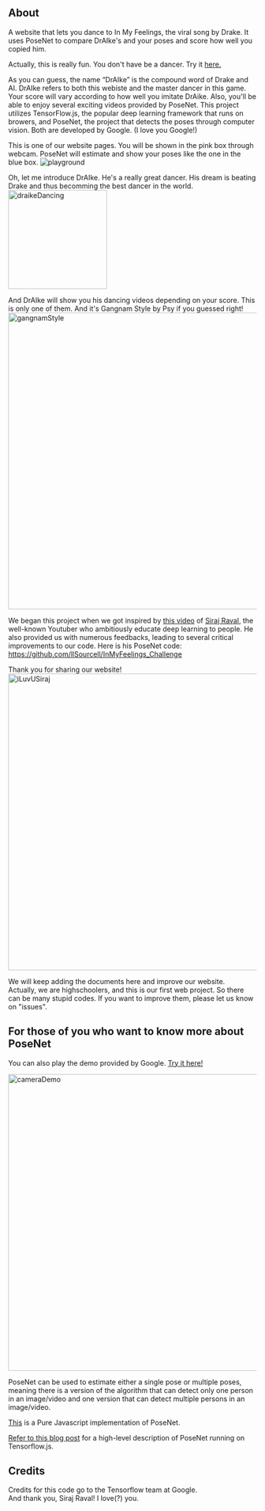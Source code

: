 ## About

A website that lets you dance to In My Feelings, the viral song by Drake. It uses PoseNet to compare DrAIke's and your poses and score how well you copied him. 

Actually, this is really fun. You don't have be a dancer. Try it [here.](https://cryptic-taiga-14703.herokuapp.com/)

As you can guess, the name “DrAIke” is the compound word of Drake and AI. DrAIke refers to both this webiste and the master dancer in this game. Your score will vary according to how well you imitate DrAike. Also, you'll be able to enjoy several exciting videos provided by PoseNet. This project utilizes TensorFlow.js, the popular deep learning framework that runs on browers, and PoseNet, the project that detects the poses through computer vision. Both are developed by Google. (I love you Google!) 

This is one of our website pages. You will be shown in the pink box through webcam. PoseNet will estimate and show your poses  like the one in the blue box.
<img src="https://i.imgur.com/HcvBp1B.jpg" alt="playground"/>

Oh, let me introduce DrAIke. He's a really great dancer. His dream is beating Drake and thus becomming the best dancer in the world.
<img src="https://media.giphy.com/media/1NZ5JH4Inu39bQnsks/giphy.gif" alt="draikeDancing" style="width: 200px;"/>

And DrAIke will show you his dancing videos depending on your score. This is only one of them. And it's Gangnam Style by Psy if you guessed right!
<img src="https://media.giphy.com/media/1hzAJNzt8lzxRTEHGA/giphy.gif" alt="gangnamStyle" style="width: 600px;"/>


We began this project when we got inspired by [this video](https://www.youtube.com/watch?v=prswDGGmYaE) of [Siraj Raval](https://www.youtube.com/channel/UCWN3xxRkmTPmbKwht9FuE5A/featured), the well-known Youtuber who ambitiously educate deep learning to people. He also provided us with numerous feedbacks, leading to several critical improvements to our code. Here is his PoseNet code: https://github.com/llSourcell/InMyFeelings_Challenge  

Thank you for sharing our website!
<img src="https://i.imgur.com/PfN9zHg.png" alt="iLuvUSiraj" style="width: 600px;"/>

We will keep adding the documents here and improve our website.  
Actually, we are highschoolers, and this is our first web project. So there can be many stupid codes. If you want to improve them, please let us know on "issues".



## For those of you who want to know more about PoseNet

You can also play the demo provided by Google. [Try it here!](https://montrealai.github.io/posenet-v3/)

<img src="https://raw.githubusercontent.com/irealva/tfjs-models/master/posenet/demos/camera.gif" alt="cameraDemo" style="width: 600px;"/>

PoseNet can be used to estimate either a single pose or multiple poses, meaning there is a version of the algorithm that can detect only one person in an image/video and one version that can detect multiple persons in an image/video.

[This](https://github.com/tensorflow/tfjs-models/tree/master/posenet) is a Pure Javascript implementation of PoseNet.

[Refer to this blog post](https://medium.com/tensorflow/real-time-human-pose-estimation-in-the-browser-with-tensorflow-js-7dd0bc881cd5) for a high-level description of PoseNet running on Tensorflow.js.

## Credits

Credits for this code go to the Tensorflow team at Google.  
And thank you, Siraj Raval! I love(?) you. 
